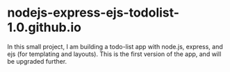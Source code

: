 # nodejs-express-ejs-todolist-1.0.github.io
In this small project, I am building a todo-list app with node.js, express, and ejs (for templating and  layouts). This is the first version of the app, and will be upgraded further.
